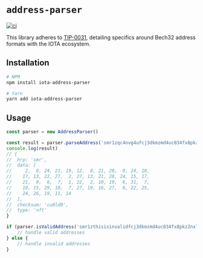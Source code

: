 # `address-parser`

[![ci](https://github.com/maxwellmattryan/address-parser/actions/workflows/ci.yml/badge.svg)](https://github.com/maxwellmattryan/address-parser/actions/workflows/ci.yml)

This library adheres to [TIP-0031](https://github.com/iotaledger/tips/blob/main/tips/TIP-0031/tip-0031.md), detailing specifics around Bech32 address formats with the IOTA ecosystem.

## Installation

```bash
# NPM
npm install iota-address-parser

# Yarn
yarn add iota-address-parser
```

## Usage

```typescript 
const parser = new AddressParser()

const result = parser.parseAddress('smr1zqc4nvg4ufcj3dkmzmd4uc034fx8pkz2nxl820a28mnsmxkec6ntwcu0ld0')
console.log(result)
// {
//  hrp: 'smr',
//  data: [
//     2,  0, 24, 21, 19, 12,  8, 21, 28,  9, 24, 18,
//    17, 13, 22, 27,  2, 27, 13, 21, 28, 24, 15, 17,
//    21,  9,  6,  7,  1, 22,  2, 10, 19,  6, 31,  7,
//    10, 15, 29, 10,  7, 27, 19, 16, 27,  6, 22, 25,
//    24, 26, 19, 11, 14
//  ],
//  checksum: 'cu0ld0',
//  type: 'nft'
}

if (parser.isValidAddress('smr1zthisisinvalidfcj3dkmzmd4uc034fx8pkz2nxl820a2as$$mxkec6ntwcu0ld0')) {
    // handle valid addresses
} else {
    // handle invalid addresses
}
```
